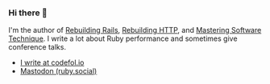 ### Hi there 👋

I'm the author of [Rebuilding Rails](https://rebuilding-rails.com), [Rebuilding HTTP](https://rebuilding-http.com), and [Mastering Software Technique](https://software-technique.com). I write a lot about Ruby performance and sometimes give conference talks.

- [I write at codefol.io](https://codefol.io)
- <a rel="nofollow me" href="https://ruby.social/@codefolio">Mastodon (ruby.social)</a>

<!--
**noahgibbs/noahgibbs** is a ✨ _special_ ✨ repository because its `README.md` (this file) appears on your GitHub profile.

Here are some ideas to get you started:

- 🔭 I’m currently working on ...
- 🌱 I’m currently learning ...
- 👯 I’m looking to collaborate on ...
- 🤔 I’m looking for help with ...
- 💬 Ask me about ...
- 📫 How to reach me: ...
- 😄 Pronouns: ...
- ⚡ Fun fact: ...
-->
